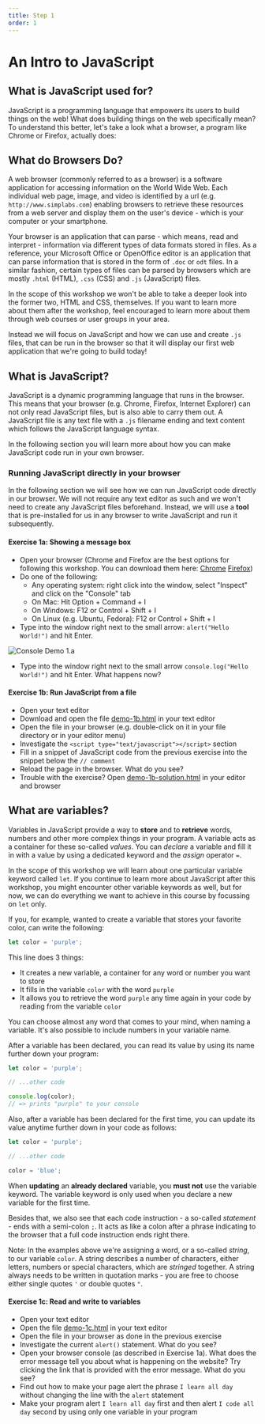 ```yaml
---
title: Step 1
order: 1
---
```


# An Intro to JavaScript

## What is JavaScript used for?

JavaScript is a programming language that empowers its users to build things on the web! What does building things on the web specifically mean? To understand this better, let's take a look what a browser, a program like Chrome or Firefox, actually does:

## What do Browsers Do?

A web browser (commonly referred to as a browser) is a software application for accessing information on the World Wide Web. Each individual web page, image, and video is identified by a url (e.g. `http://www.simplabs.com`) enabling browsers to retrieve these resources from a web server and display them on the user's device - which is your computer or your smartphone.

Your browser is an application that can parse - which means, read and interpret - information via different types of data formats stored in files. As a reference, your Microsoft Office or OpenOffice editor is an application that can parse information that is stored in the form of `.doc` or `odt` files. In a similar fashion, certain types of files can be parsed by browsers which are mostly `.html` (HTML), `.css` (CSS) and `.js` (JavaScript) files.

In the scope of this workshop we won't be able to take a deeper look into the former two, HTML and CSS, themselves. If you want to learn more about them after the workshop, feel encouraged to learn more about them through web courses or user groups in your area.

Instead we will focus on JavaScript and how we can use and create `.js` files, that can be run in the browser so that it will display our first web application that we're going to build today!

## What is JavaScript?

JavaScript is a dynamic programming language that runs in the browser. This means that your browser (e.g. Chrome, Firefox, Internet Explorer) can not only read JavaScript files,
but is also able to carry them out. A JavaScript file is any text file with a `.js` filename ending and text content which follows the JavaScript language syntax.

In the following section you will learn more about how you can make JavaScript code run in your own browser.

### Running JavaScript directly in your browser

In the following section we will see how we can run JavaScript code directly in our browser. We will not require any text editor as such and we won't need to create any JavaScript files beforehand.
Instead, we will use a **tool** that is pre-installed for us in any browser to write JavaScript and run it subsequently.

#### Exercise 1a: Showing a message box

- Open your browser (Chrome and Firefox are the best options for following this workshop. You can download them here: [Chrome](https://www.google.com/chrome/) [Firefox](https://www.mozilla.org/firefox/))
- Do one of the following:
    - Any operating system: right click into the window, select "Inspect" and click on the "Console" tab
    - On Mac: Hit Option + Command + I
    - On Windows: F12 or Control + Shift + I
    - On Linux (e.g. Ubuntu, Fedora): F12 or Control + Shift + I
- Type into the window right next to the small arrow: `alert("Hello World!")` and hit Enter.

![Console Demo 1.a](/images/console_demo-1a.png)

- Type into the window right next to the small arrow `console.log("Hello World!")` and hit Enter. What happens now?

#### Exercise 1b: Run JavaScript from a file

- Open your text editor
- Download and open the file <a href="/demos/demo-1b.html" download>demo-1b.html</a> in your text editor
- Open the file in your browser (e.g. double-click on it in your file directory or in your editor menu)
- Investigate the `<script type="text/javascript"></script>` section
- Fill in a snippet of JavaScript code from the previous exercise into the snippet below the `// comment`
- Reload the page in the browser. What do you see?
- Trouble with the exercise? Open <a href="/demos/demo-1b-solution.html" download>demo-1b-solution.html</a> in your editor and browser

## What are variables?

Variables in JavaScript provide a way to **store** and to **retrieve** words, numbers and other more complex things in your program.
A variable acts as a container for these so-called _values_. You can _declare_ a variable and fill it in with a value by using a dedicated keyword and the _assign_ operator `=`.

In the scope of this workshop we will learn about one particular variable keyword called `let`. If you continue to learn more about JavaScript after this workshop, you might encounter other variable keywords as well, but for now, we can do everything we want to achieve in this course by focussing on `let` only.

If you, for example, wanted to create a variable that stores your favorite color, can write the following:

```js
let color = 'purple';
```

This line does 3 things:

- It creates a new variable, a container for any word or number you want to store
- It fills in the variable `color` with the word `purple`
- It allows you to retrieve the word `purple` any time again in your code by reading from the variable `color`

You can choose almost any word that comes to your mind, when naming a variable. It's also possible to include numbers in your variable name.

After a variable has been declared, you can read its value by using its name further down your program:


```js
let color = 'purple';

// ...other code

console.log(color);
// => prints "purple" to your console
```

Also, after a variable has been declared for the first time, you can update its value anytime further down in your code as follows:

```js
let color = 'purple';

// ...other code

color = 'blue';
```

When **updating** an **already declared** variable, you **must not** use the variable keyword. The variable keyword is only used when you declare a new variable for the first time.

Besides that, we also see that each code instruction - a so-called _statement_ - ends with a semi-colon `;`. It acts as like a colon after a phrase indicating to the browser that a full code instruction ends right there.

Note: In the examples above we're assigning a word, or a so-called _string_, to our variable `color`. A string describes a number of characters, either letters, numbers or special characters, which are _stringed_ together. A string always needs to be written in quotation marks - you are free to choose either single quotes `'` or double quotes `"`.


#### Exercise 1c: Read and write to variables

- Open your text editor
- Open the file <a href="/demos/demo-1c.html" download>demo-1c.html</a> in your text editor
- Open the file in your browser as done in the previous exercise
- Investigate the current `alert()` statement. What do you see?
- Open your browser console (as described in Exercise 1a). What does the error message tell you about what is happening on the website? Try clicking the link that is provided with the error message. What do you see?
- Find out how to make your page alert the phrase `I learn all day` without changing the line with the `alert` statement
- Make your program alert `I learn all day` first and then alert `I code all day` second by using only one variable in your program
